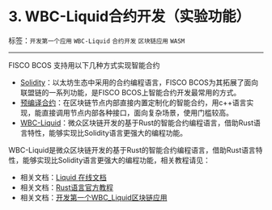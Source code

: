 # 3. WBC-Liquid合约开发（实验功能）

标签：``开发第一个应用`` ``WBC-Liquid`` ``合约开发`` ``区块链应用`` ``WASM``

---
FISCO BCOS 支持用以下几种方式实现智能合约

* [Solidity](https://solidity.readthedocs.io/en/latest/)：以太坊生态中采用的合约编程语言，FISCO BCOS为其拓展了面向联盟链的一系列功能，是FISCO BCOS上智能合约开发最常用的方式。
* [预编译合约](./c++_contract/add_precompiled_impl.md)：在区块链节点内部直接内置定制化的智能合约，用c++语言实现，能直接调用节点内部各种接口，面向复杂场景，使用门槛较高。
* [WBC-Liquid](./Liquid_develop.md)：微众区块链开发的基于Rust的智能合约编程语言，借助Rust语言特性，能够实现比Solidity语言更强大的编程功能。



WBC-Liquid是微众区块链开发的基于Rust的智能合约编程语言，借助Rust语言特性，能够实现比Solidity语言更强大的编程功能，相关教程请见：

- 相关文档：[Liquid 在线文档](https://liquid-doc.readthedocs.io/zh_CN/latest/)
- 相关文档：[Rust语言官方教程](https://doc.rust-lang.org/book/)
- 相关文档：[开发第一个WBC_Liquid区块链应用](../quick_start/wbc_liquid_application.md)

